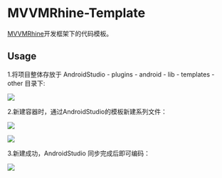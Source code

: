 # MVVMRhine-Template

[MVVMRhine](https://github.com/qingmei2/MVVM-Rhine)开发框架下的代码模板。

## Usage

1.将项目整体存放于 AndroidStudio - plugins - android - lib - templates - other 目录下:

![](https://github.com/qingmei2/MVVMRhine-Template/screenshots/savepath.png)

2.新建容器时，通过AndroidStudio的模板新建系列文件：

![](https://github.com/qingmei2/MVVMRhine-Template/screenshots/usage1.png)

![](https://github.com/qingmei2/MVVMRhine-Template/screenshots/usage2.png)

3.新建成功，AndroidStudio 同步完成后即可编码：

![](https://github.com/qingmei2/MVVMRhine-Template/screenshots/usage3.png)
